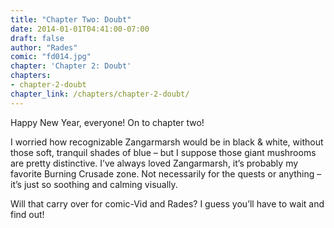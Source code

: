 ```yaml
---
title: "Chapter Two: Doubt"
date: 2014-01-01T04:41:00-07:00
draft: false
author: "Rades"
comic: "fd014.jpg"
chapter: 'Chapter 2: Doubt'
chapters:
- chapter-2-doubt
chapter_link: /chapters/chapter-2-doubt/
---
```


Happy New Year, everyone! On to chapter two!


I worried how recognizable Zangarmarsh would be in black &amp; white, without those soft, tranquil shades of blue – but I suppose those giant mushrooms are pretty distinctive. I’ve always loved Zangarmarsh, it’s probably my favorite Burning Crusade zone. Not necessarily for the quests or anything – it’s just so soothing and calming visually.


Will that carry over for comic-Vid and Rades? I guess you’ll have to wait and find out!

